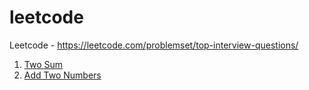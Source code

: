 # leetcode
Leetcode - https://leetcode.com/problemset/top-interview-questions/

1. [Two Sum](LeetCodeTwoSum.java)
2. [Add Two Numbers](LeetCodeAddTwoNumbers.java)
